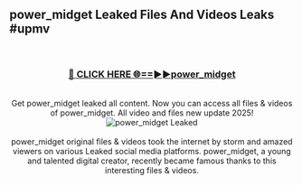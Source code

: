 ## power_midget Leaked Files And Videos Leaks #upmv
<br>
<div align="center">
<h3><a href="https://watchclip.my.id/power_midget" rel="nofollow">🔴 CLICK HERE 🌐==►►power_midget</a></h3>
<br>
Get power_midget leaked all content. Now you can access all files & videos of power_midget. All video and files new update 2025!
<br>
<a href="https://watchclip.my.id/power_midget" rel="nofollow" data-target="animated-image.originalLink"><img src="https://i.ibb.co.com/WyWwxjT/player-gif2.gif" alt="power_midget Leaked" style="max-width: 100%; display: inline-block;" data-target="animated-image.originalImage"></a>
<br><br>
power_midget original files & videos took the internet by storm and amazed viewers on various Leaked social media platforms. power_midget, a young and talented digital creator, recently became famous thanks to this interesting files & videos.
</div>
<br>